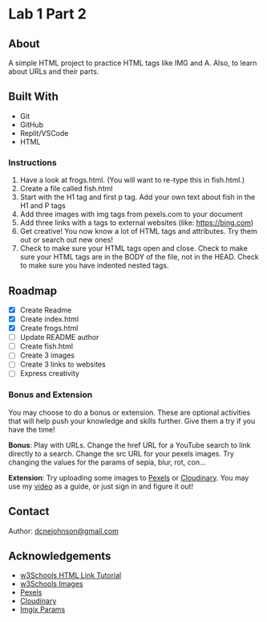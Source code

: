 # Lab 1 Part 2

## About

A simple HTML project to practice HTML tags like IMG and A. Also, to learn about URLs and their parts.
   
## Built With

* Git
* GitHub
* Replit/VSCode
* HTML

### Instructions

1. Have a look at frogs.html. (You will want to re-type this in fish.html.)
2. Create a file called fish.html
3. Start with the H1 tag and first p tag. Add your own text about fish in the H1 and P tags
4. Add three images with img tags from pexels.com to your document
5. Add three links with a tags to external websites (like: https://bing.com)
6. Get creative! You now know a lot of HTML tags and attributes. Try them out or search out new ones!
7. Check to make sure your HTML tags open and close. Check to make sure your HTML tags are in the BODY of the file, not in the HEAD. Check to make sure you have indented nested tags.

## Roadmap

- [x] Create Readme
- [x] Create index.html
- [x] Create frogs.html
- [ ] Update README author
- [ ] Create fish.html
- [ ] Create 3 images
- [ ] Create 3 links to websites
- [ ] Express creativity

### Bonus and Extension

You may choose to do a bonus or extension. These are optional activities that will help push your knowledge and skills further. Give them a try if you have the time!

**Bonus**: Play with URLs. Change the href URL for a YouTube search to link directly to a search. Change the src URL for your pexels images. Try changing the values for the params of sepia, blur, rot, con...

**Extension**: Try uploading some images to [Pexels](https://pexels.com) or [Cloudinary](https://cloudinary.com/). You may use my [video](https://www.youtube.com/watch?v=3PE80rasE38) as a guide, or just sign in and figure it out!


## Contact

Author: dcnejohnson@gmail.com

## Acknowledgements

* [w3Schools HTML Link Tutorial](https://www.w3schools.com/html/html_links.asp)
* [w3Schools Images](https://www.w3schools.com/html/html_images.asp)
* [Pexels](https://www.pexels.com/)
* [Cloudinary](https://cloudinary.com/)
* [Imgix Params](https://www.imgix.com/solutions/resizing-and-cropping)
